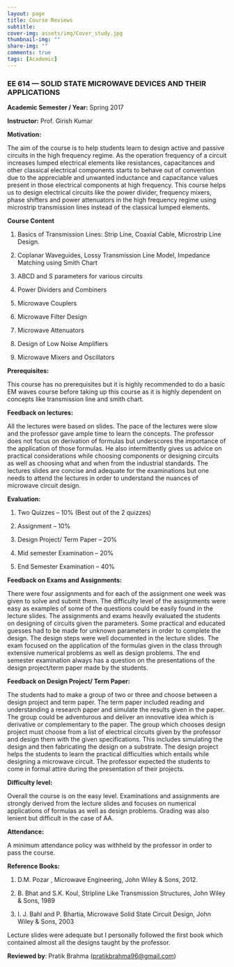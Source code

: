 ```yaml
---
layout: page
title: Course Reviews
subtitle:
cover-img: assets/img/Cover_study.jpg
thumbnail-img: ""
share-img: ""
comments: true
tags: [Academic]
---
```




### EE 614 — SOLID STATE MICROWAVE DEVICES AND THEIR APPLICATIONS

**Academic Semester / Year:**
 Spring 2017

**Instructor:** Prof. Girish Kumar

**Motivation:**

The aim of the course is to help students learn to design active and passive circuits in the high frequency regime. As the operation frequency of a circuit increases lumped electrical elements like resistances, capacitances and other classical electrical components starts to behave out of convention due to the appreciable and unwanted inductance and capacitance values present in those electrical components at high frequency. This course helps us to design electrical circuits like the power divider, frequency mixers, phase shifters and power attenuators in the high frequency regime using microstrip transmission lines instead of the classical lumped elements.

**Course Content**

1) Basics of Transmission Lines: Strip Line, Coaxial Cable, Microstrip Line Design.

2) Coplanar Waveguides, Lossy Transmission Line Model, Impedance Matching using Smith Chart

3) ABCD and S parameters for various circuits

4) Power Dividers and Combiners

5) Microwave Couplers

6) Microwave Filter Design

7) Microwave Attenuators

8) Design of Low Noise Amplifiers

9) Microwave Mixers and Oscillators

**Prerequisites:**

This course has no prerequisites but it is highly recommended to do a basic EM waves course before taking up this course as it is highly dependent on concepts like transmission line and smith chart.

**Feedback on lectures:**

All the lectures were based on slides. The pace of the lectures were slow and the professor gave ample time to learn the concepts. The professor does not focus on derivation of formulas but underscores the importance of the application of those formulas. He also intermittently gives us advice on practical considerations while choosing components or designing circuits as well as choosing what and when from the industrial standards. The lectures slides are concise and adequate for the examinations but one needs to attend the lectures in order to understand the nuances of microwave circuit design.

**Evaluation:**

1) Two Quizzes – 10% (Best out of the 2 quizzes)

2) Assignment – 10%

3) Design Project/ Term Paper – 20%

4) Mid semester Examination – 20%

5) End Semester Examination – 40%

**Feedback on Exams and Assignments:**

There were four assignments and for each of the assignment one week was given to solve and submit them. The difficulty level of the assignments were easy as examples of some of the questions could be easily found in the lecture slides. The assignments and exams heavily evaluated the students on designing of circuits given the parameters. Some practical and educated guesses had to be made for unknown parameters in order to complete the design. The design steps were well documented in the lecture slides. The exam focused on the application of the formulas given in the class through extensive numerical problems as well as design problems. The end semester examination always has a question on the presentations of the design project/term paper made by the students.

**Feedback on Design Project/ Term Paper:**

The students had to make a group of two or three and choose between a design project and term paper. The term paper included reading and understanding a research paper and simulate the results given in the paper. The group could be adventurous and deliver an innovative idea which is derivative or complementary to the paper. The group which chooses design project must choose from a list of electrical circuits given by the professor and design them with the given specifications. This includes simulating the design and then fabricating the design on a substrate. The design project helps the students to learn the practical difficulties which entails while designing a microwave circuit. The professor expected the students to come in formal attire during the presentation of their projects.

**Difficulty level:**

Overall the course is on the easy level. Examinations and assignments are strongly derived from the lecture slides and focuses on numerical applications of formulas as well as design problems. Grading was also lenient but difficult in the case of AA.

**Attendance:**

A minimum attendance policy was withheld by the professor in order to pass the course.

**Reference Books:**

1) D.M. Pozar , Microwave Engineering, John Wiley & Sons, 2012.

2) B. Bhat and S.K. Koul, Stripline Like Transmission Structures, John Wiley & Sons, 1989

3) I. J. Bahl and P. Bhartia, Microwave Solid State Circuit Design, John Wiley & Sons, 2003

Lecture slides were adequate but I personally followed the first book which contained almost all the designs taught by the professor.

**Reviewed by**: Pratik Brahma (pratikbrahma96@gmail.com)
